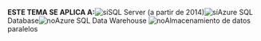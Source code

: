 <Token>**ESTE TEMA SE APLICA A:**![sí](media/yes.png)SQL Server (a partir de 2014)![sí](media/yes.png)Azure SQL Database![no](media/no.png)Azure SQL Data Warehouse ![no](media/no.png)Almacenamiento de datos paralelos </Token>

